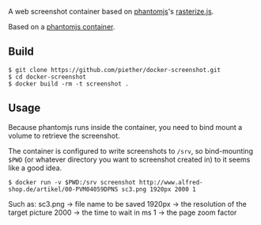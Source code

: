 A web screenshot container based on [phantomjs](http://phantomjs.org/)'s [rasterize.js](https://raw.githubusercontent.com/ariya/phantomjs/master/examples/rasterize.js).

Based on a [phantomjs container](https://github.com/ubermuda/docker-phantomjs).

## Build

    $ git clone https://github.com/piether/docker-screenshot.git
    $ cd docker-screenshot
    $ docker build -rm -t screenshot .

## Usage

Because phantomjs runs inside the container, you need to bind mount a volume to retrieve the screenshot.

The container is configured to write screenshots to `/srv`, so bind-mounting `$PWD` (or whatever directory you want to screenshot created in) to it seems like a good idea.

    $ docker run -v $PWD:/srv screenshot http://www.alfred-shop.de/artikel/00-PVM04059DPNS sc3.png 1920px 2000 1

Such as:
sc3.png -> file name to be saved
1920px -> the resolution of the target picture
2000 -> the time to wait in ms
1 -> the page zoom factor
